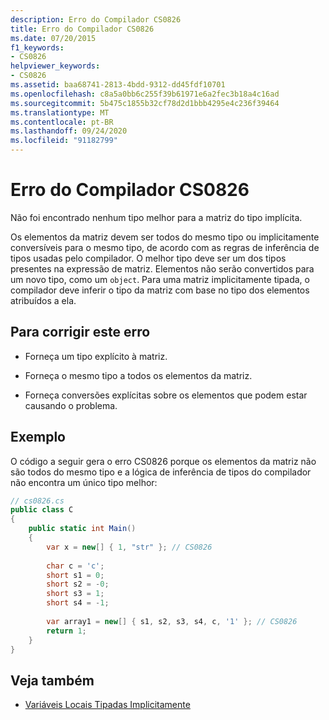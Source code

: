 ```yaml
---
description: Erro do Compilador CS0826
title: Erro do Compilador CS0826
ms.date: 07/20/2015
f1_keywords:
- CS0826
helpviewer_keywords:
- CS0826
ms.assetid: baa68741-2813-4bdd-9312-dd45fdf10701
ms.openlocfilehash: c8a5a0bb6c255f39b61971e6a2fec3b18a4c16ad
ms.sourcegitcommit: 5b475c1855b32cf78d2d1bbb4295e4c236f39464
ms.translationtype: MT
ms.contentlocale: pt-BR
ms.lasthandoff: 09/24/2020
ms.locfileid: "91182799"
---
```

# <a name="compiler-error-cs0826"></a>Erro do Compilador CS0826

Não foi encontrado nenhum tipo melhor para a matriz do tipo implícita.  
  
 Os elementos da matriz devem ser todos do mesmo tipo ou implicitamente conversíveis para o mesmo tipo, de acordo com as regras de inferência de tipos usadas pelo compilador. O melhor tipo deve ser um dos tipos presentes na expressão de matriz. Elementos não serão convertidos para um novo tipo, como um `object`. Para uma matriz implicitamente tipada, o compilador deve inferir o tipo da matriz com base no tipo dos elementos atribuídos a ela.  
  
## <a name="to-correct-this-error"></a>Para corrigir este erro  
  
- Forneça um tipo explícito à matriz.  
  
- Forneça o mesmo tipo a todos os elementos da matriz.  
  
- Forneça conversões explícitas sobre os elementos que podem estar causando o problema.  
  
## <a name="example"></a>Exemplo  

 O código a seguir gera o erro CS0826 porque os elementos da matriz não são todos do mesmo tipo e a lógica de inferência de tipos do compilador não encontra um único tipo melhor:  
  
```csharp  
// cs0826.cs  
public class C  
{  
    public static int Main()  
    {  
        var x = new[] { 1, "str" }; // CS0826  
  
        char c = 'c';  
        short s1 = 0;  
        short s2 = -0;  
        short s3 = 1;  
        short s4 = -1;  
  
        var array1 = new[] { s1, s2, s3, s4, c, '1' }; // CS0826  
        return 1;  
    }  
}  
```  
  
## <a name="see-also"></a>Veja também

- [Variáveis Locais Tipadas Implicitamente](../../programming-guide/classes-and-structs/implicitly-typed-local-variables.md)
